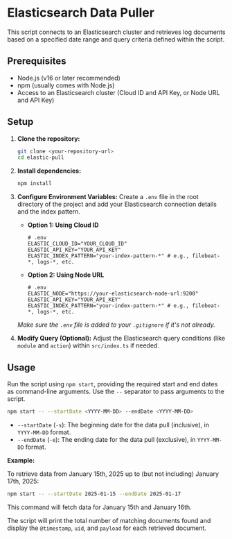# Elasticsearch Data Puller

This script connects to an Elasticsearch cluster and retrieves log documents based on a specified date range and query criteria defined within the script.

## Prerequisites

*   Node.js (v16 or later recommended)
*   npm (usually comes with Node.js)
*   Access to an Elasticsearch cluster (Cloud ID and API Key, or Node URL and API Key)

## Setup

1.  **Clone the repository:**
    ```bash
    git clone <your-repository-url>
    cd elastic-pull
    ```

2.  **Install dependencies:**
    ```bash
    npm install
    ```

3.  **Configure Environment Variables:**
    Create a `.env` file in the root directory of the project and add your Elasticsearch connection details and the index pattern.

    *   **Option 1: Using Cloud ID**
        ```dotenv
        # .env
        ELASTIC_CLOUD_ID="YOUR_CLOUD_ID"
        ELASTIC_API_KEY="YOUR_API_KEY"
        ELASTIC_INDEX_PATTERN="your-index-pattern-*" # e.g., filebeat-*, logs-*, etc.
        ```

    *   **Option 2: Using Node URL**
        ```dotenv
        # .env
        ELASTIC_NODE="https://your-elasticsearch-node-url:9200"
        ELASTIC_API_KEY="YOUR_API_KEY"
        ELASTIC_INDEX_PATTERN="your-index-pattern-*" # e.g., filebeat-*, logs-*, etc.
        ```
    *Make sure the `.env` file is added to your `.gitignore` if it's not already.*

4.  **Modify Query (Optional):**
    Adjust the Elasticsearch query conditions (like `module` and `action`) within `src/index.ts` if needed.

## Usage

Run the script using `npm start`, providing the required start and end dates as command-line arguments. Use the `--` separator to pass arguments to the script.

```bash
npm start -- --startDate <YYYY-MM-DD> --endDate <YYYY-MM-DD>
```

*   `--startDate` (`-s`): The beginning date for the data pull (inclusive), in `YYYY-MM-DD` format.
*   `--endDate` (`-e`): The ending date for the data pull (exclusive), in `YYYY-MM-DD` format.

**Example:**

To retrieve data from January 15th, 2025 up to (but not including) January 17th, 2025:

```bash
npm start -- --startDate 2025-01-15 --endDate 2025-01-17
```

This command will fetch data for January 15th and January 16th.

The script will print the total number of matching documents found and display the `@timestamp`, `uid`, and `payload` for each retrieved document.
